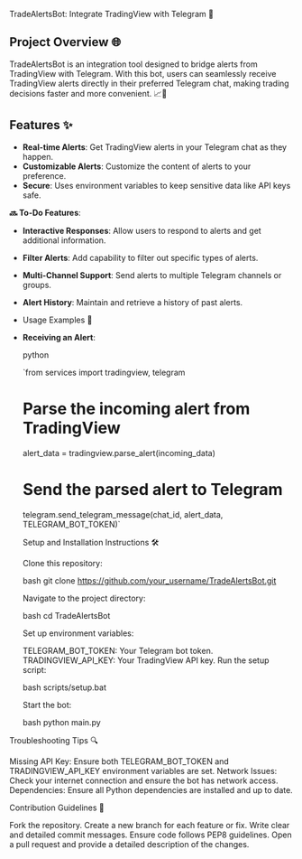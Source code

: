 TradeAlertsBot: Integrate TradingView with Telegram 🚀

## Project Overview 🌐

TradeAlertsBot is an integration tool designed to bridge alerts from TradingView with Telegram. With this bot, users can seamlessly receive TradingView alerts directly in their preferred Telegram chat, making trading decisions faster and more convenient. 📈🔔

## Features ✨

- **Real-time Alerts**: Get TradingView alerts in your Telegram chat as they happen.
- **Customizable Alerts**: Customize the content of alerts to your preference.
- **Secure**: Uses environment variables to keep sensitive data like API keys safe.

**🔜 To-Do Features**:

- **Interactive Responses**: Allow users to respond to alerts and get additional information.
- **Filter Alerts**: Add capability to filter out specific types of alerts.
- **Multi-Channel Support**: Send alerts to multiple Telegram channels or groups.
- **Alert History**: Maintain and retrieve a history of past alerts.


- Usage Examples 🚀

- **Receiving an Alert**:
    
    python
    
    `from services import tradingview, telegram
    
    # Parse the incoming alert from TradingView
    alert_data = tradingview.parse_alert(incoming_data)
    
    # Send the parsed alert to Telegram
    telegram.send_telegram_message(chat_id, alert_data, TELEGRAM_BOT_TOKEN)`



    Setup and Installation Instructions 🛠️

   Clone this repository:

   bash
   git clone https://github.com/your_username/TradeAlertsBot.git

   Navigate to the project directory:

   bash
   cd TradeAlertsBot

   Set up environment variables:

   TELEGRAM_BOT_TOKEN: Your Telegram bot token.
   TRADINGVIEW_API_KEY: Your TradingView API key.
   Run the setup script:

   bash
   scripts/setup.bat

   Start the bot:

   bash
   python main.py


Troubleshooting Tips 🔍

Missing API Key: Ensure both TELEGRAM_BOT_TOKEN and TRADINGVIEW_API_KEY environment variables are set.
Network Issues: Check your internet connection and ensure the bot has network access.
Dependencies: Ensure all Python dependencies are installed and up to date.


Contribution Guidelines 🤝

Fork the repository.
Create a new branch for each feature or fix.
Write clear and detailed commit messages.
Ensure code follows PEP8 guidelines.
Open a pull request and provide a detailed description of the changes.
